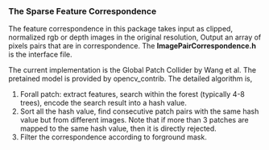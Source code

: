 ### The Sparse Feature Correspondence

The feature correspondence in this package takes input as clipped, normalized rgb or depth images in the original resolution, Output an array of pixels pairs that are in correspondence. The **ImagePairCorrespondence.h** is the interface file.

The current implementation is the Global Patch Collider by Wang et al. The pretained model is provided by opencv_contrib. 
The detailed algorithm is, 
1. Forall patch: extract features, search within the forest (typically 4-8 trees), encode the search result into a hash value.
2. Sort all the hash value, find consecutive patch pairs with the same hash value but from different images. Note that if more than 3 patches are mapped to the same hash value, then it is directly rejected.
3. Filter the correspondence according to forground mask.